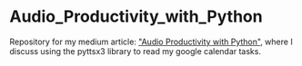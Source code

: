 # Audio_Productivity_with_Python
Repository for my medium article: ["Audio Productivity with Python"](https://medium.com/@lucas.soares/audio-productivity-with-python-a34f0ce23a3c), where I discuss using the pyttsx3 library to read my google calendar tasks.
